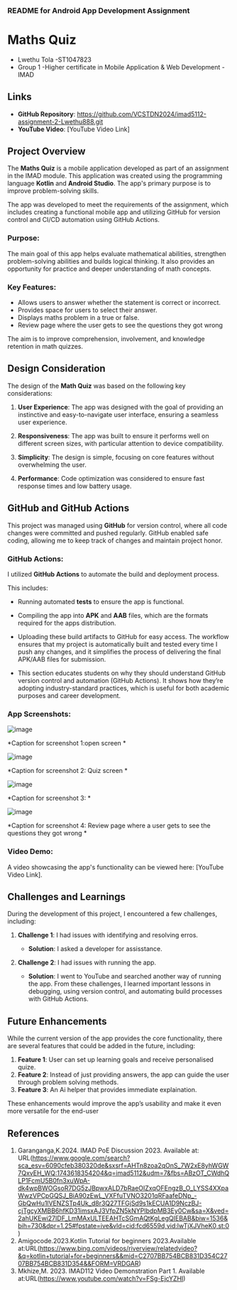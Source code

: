 
### **README for Android App Development Assignment**

# Maths Quiz
- Lwethu Tola
 -ST1047823
- Group 1
 -Higher certificate in Mobile Application & Web Development
 -IMAD
  
## Links
- **GitHub Repository**: https://github.com/VCSTDN2024/imad5112-assignment-2-Lwethu888.git
- **YouTube Video**: [YouTube Video Link]

## Project Overview
The **Maths Quiz** is a mobile application developed as part of an assignment in the IMAD module. This application was created using the programming language **Kotlin** and **Android Studio**. The app's primary purpose is to improve problem-solving skills.

The app was developed to meet the requirements of the assignment, which includes creating a functional mobile app and utilizing GitHub for version control and CI/CD automation using GitHub Actions.

### Purpose:
The main goal of this app helps evaluate mathematical abilities, strengthen problem-solving abilities and builds logical thinking. It also provides an opportunity for practice and deeper understanding of math concepts.

### Key Features:
-  Allows users to answer whether the statement is correct or incorrect.
-  Provides space for users to select their answer. 
- Displays maths problem in a true or false.
- Review page where the user gets to see the questions they got wrong 
 
The aim is to improve comprehension, involvement, and knowledge retention in math quizzes.

## Design Consideration
The design of the **Math Quiz** was based on the following key considerations:

1. **User Experience**: The app was designed with the goal of providing an instinctive and easy-to-navigate user interface, ensuring a seamless user experience.
   
2. **Responsiveness**: The app was built to ensure it performs well on different screen sizes, with particular attention to device compatibility.
   
3. **Simplicity**: The design is simple, focusing on core features without overwhelming the user.
   
4. **Performance**: Code optimization was considered to ensure fast response times and low battery usage.

## GitHub and GitHub Actions
This project was managed using **GitHub** for version control, where all code changes were committed and pushed regularly. GitHub enabled safe coding, allowing me to keep track of changes and maintain project honor.

### GitHub Actions:
I utilized **GitHub Actions** to automate the build and deployment process. 

This includes:
- Running automated **tests** to ensure the app is functional.
- Compiling the app into **APK** and **AAB** files, which are the formats required for the apps distribution.
- Uploading these build artifacts to GitHub for easy access.
The workflow ensures that my project is automatically built and tested every time I push any changes, and it simplifies the process of delivering the final APK/AAB files for submission.

- This section educates students on why they should understand GitHub version control and automation (GitHub Actions). It shows how they’re adopting industry-standard practices, which is useful for both academic purposes and career development.

### App Screenshots:

![image](https://github.com/user-attachments/assets/9018f727-9351-4d1b-b992-48dc837b4852)

*Caption for screenshot 1:open screen *

![image](https://github.com/user-attachments/assets/d5f9822b-3ee6-48a1-b878-e887ff38c15d)

*Caption for screenshot 2: Quiz screen *

![image](https://github.com/user-attachments/assets/a90104aa-77ee-4017-8086-502fe79f572e)

*Caption for screenshot 3:  *

![image](https://github.com/user-attachments/assets/1af6721a-82a2-4633-a327-41ac9b6fd0fb)

*Caption for screenshot 4: Review page where a user gets to see the questions they got wrong *

### Video Demo:
A video showcasing the app's functionality can be viewed here: [YouTube Video Link].

## Challenges and Learnings
During the development of this project, I encountered a few challenges, including:

1. **Challenge 1**: I had issues with identifying and resolving erros. 
   - **Solution**:  I asked a developer for assisstance.
   
2. **Challenge 2**: I had issues with running the app.
   - **Solution**: I went to YouTube and searched another way of running the app.
From these challenges, I learned important lessons in debugging, using version control, and automating build processes with GitHub Actions.

## Future Enhancements
While the current version of the app provides the core functionality, there are several features that could be added in the future, including:
1. **Feature 1**: User can set up learning goals and receive personalised quize. 
2. **Feature 2**: Instead of just providing answers, the app can guide the user through problem solving methods.
3. **Feature 3**: An Ai helper that provides immediate explaination.

These enhancements would improve the app’s usability and make it even more versatile for the end-user

## References
1. Garanganga,K.2024. IMAD PoE Discussion 2023. Available at: URL(https://www.google.com/search?sca_esv=6090cfeb380320de&sxsrf=AHTn8zoa2qOnS_7W2xE8yhWGW7QxvEH_WQ:1743618354204&q=imad5112&udm=7&fbs=ABzOT_CWdhQLP1FcmU5B0fn3xuWpA-dk4wpBWOGsoR7DG5zJBpwxALD7bRaeOIZxqOFEngzB_O_LYSS4XXpaWwzVPCpGQSJ_BiA90zEwL_VXFfuTVNO3201qRFaafeDNp_-GbQwHu1lVENZSTp4Uk_d8r3Q27TFGjSd9s1kECUA1D9NczBJ-cjTgcyXMBB6hfKD31imsxAJ3VfpZN5kNYPlbdpMB3Ey0Cw&sa=X&ved=2ahUKEwi27IDF_LmMAxULTEEAHTcSGmAQtKgLegQIEBAB&biw=1536&bih=730&dpr=1.25#fpstate=ive&vld=cid:fcd6559d,vid:lwTjXJVheK0,st:0)   
2. Amigocode.2023.Kotlin Tutorial for beginners 2023.Available at:URL(https://www.bing.com/videos/riverview/relatedvideo?&q=kotlin+tutorial+for+beginners&&mid=C2707BB754BCB831D354C2707BB754BCB831D354&&FORM=VRDGAR)
3. Mkhize,M. 2023. IMAD112 Video Demonstration Part 1. Available at:URL(https://www.youtube.com/watch?v=FSg-EjcYZHI)
